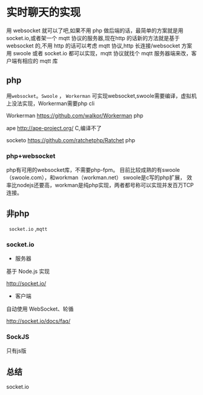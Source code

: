 # 实时聊天的实现

用 websocket 就可以了吧,如果不用 php 做后端的话，最简单的方案就是用 socket.io,或者架一个 mqtt 协议的服务器,现在http 的话新的方法就是基于 websocket 的,不用 http 的话可以考虑 mqtt 协议,http 长连接/websocket 方案用 swoole 或者 socket.io 都可以实现，mqtt 协议就找个 mqtt 服务器端来改，客户端有相应的 mqtt 库

## php

用`websocket`。`Swoole` ， `Workerman` 可实现websocket,swoole需要编译，虚拟机上没法实现，Workerman需要php cli

Workerman <https://github.com/walkor/Workerman>
php

ape <http://ape-project.org/>
C,编译不了

socketo <https://github.com/ratchetphp/Ratchet>
php

### php+websocket

php有可用的websocket库，不需要php-fpm。
目前比较成熟的有swoole（swoole.com），和workman（workman.net）
swoole是c写的php扩展， 效率比nodejs还要高，workman是纯php实现，两者都号称可以实现并发百万TCP连接。

## 非php

` socket.io` ,`mqtt`

### socket.io

* 服务器

基于 Node.js 实现

<http://socket.io/>

* 客户端

自动使用 WebSocket、轮循

<http://socket.io/docs/faq/>

### SockJS

只有js版

## 总结

socket.io

